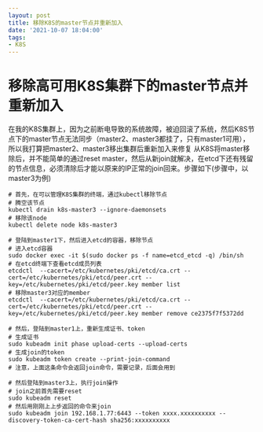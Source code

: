 ```yaml
---
layout: post
title: 移除K8S的master节点并重新加入
date: '2021-10-07 18:04:00'
tags:
- K8S
---
```


# 移除高可用K8S集群下的master节点并重新加入

在我的K8S集群上，因为之前断电导致的系统故障，被迫回滚了系统，然后K8S节点下的master节点无法同步（master2、master3都挂了，只有master1可用），所以我打算把master2、master3移出集群后重新加入来修复
从K8S将master移除后，并不能简单的通过reset master，然后从新join就解决，在etcd下还有残留的节点信息，必须清除后才能以原来的IP正常的join回来。步骤如下(步骤中，以master3为例)

``` shell
# 首先，在可以管理K8S集群的终端，通过kubectl移除节点
# 腾空该节点
kubectl drain k8s-master3 --ignore-daemonsets
# 移除该node
kubectl delete node k8s-master3

# 登陆到master1下，然后进入etcd的容器，移除节点
# 进入etcd容器
sudo docker exec -it $(sudo docker ps -f name=etcd_etcd -q) /bin/sh
# 在etcd终端下查看etcd成员列表
etcdctl  --cacert=/etc/kubernetes/pki/etcd/ca.crt --cert=/etc/kubernetes/pki/etcd/peer.crt --key=/etc/kubernetes/pki/etcd/peer.key member list
# 移除master3对应的member
etcdctl  --cacert=/etc/kubernetes/pki/etcd/ca.crt --cert=/etc/kubernetes/pki/etcd/peer.crt --key=/etc/kubernetes/pki/etcd/peer.key member remove ce2375f7f5372dd

# 然后，登陆到master1上，重新生成证书、token
# 生成证书
sudo kubeadm init phase upload-certs --upload-certs
# 生成join的token
sudo kubeadm token create --print-join-command
# 注意，上面这条命令会返回join命令，需要记录，后面会用到

# 然后登陆到master3上，执行join操作
# join之前首先需要reset
sudo kubeadm reset
# 然后用刚刚上上步返回的命令来join
sudo kubeadm join 192.168.1.77:6443 --token xxxx.xxxxxxxxxx --discovery-token-ca-cert-hash sha256:xxxxxxxxxx
```
